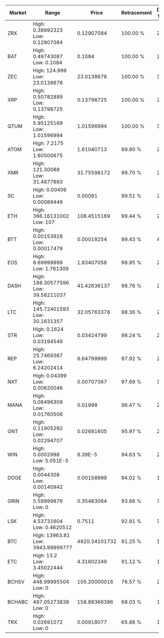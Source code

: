 | Market | Range | Price| Retracement | Doubles to 50% |
| --- | --- | --- | --- | --- |
| ZRX | High: 0.38992323<br />Low: 0.12907084 | 0.12907084 | 100.00 % | 2.01 |
| BAT | High: 0.49743087<br />Low: 0.1084 | 0.1084 | 100.00 % | 2.79 |
| ZEC | High: 124.999<br />Low: 23.0138678 | 23.0138678 | 100.00 % | 3.22 |
| XRP | High: 0.50782889<br />Low: 0.13798725 | 0.13798725 | 100.00 % | 2.34 |
| QTUM | High: 5.95125169<br />Low: 1.01596994 | 1.01596994 | 100.00 % | 3.43 |
| ATOM | High: 7.2175<br />Low: 1.60500675 | 1.61040713 | 99.90 % | 2.74 |
| XMR | High: 121.30088<br />Low: 31.4877693 | 31.75598172 | 99.70 % | 2.41 |
| SC | High: 0.00406<br />Low: 0.00089449 | 0.00091 | 99.51 % | 2.72 |
| ETH | High: 366.16131002<br />Low: 107 | 108.4515169 | 99.44 % | 2.18 |
| BTT | High: 0.00153928<br />Low: 0.00017479 | 0.00018254 | 99.43 % | 4.70 |
| EOS | High: 8.69999999<br />Low: 1.761309 | 1.83407058 | 98.95 % | 2.85 |
| DASH | High: 188.30577596<br />Low: 39.58211037 | 41.42636137 | 98.76 % | 2.75 |
| LTC | High: 145.72401593<br />Low: 30.1631357 | 32.05763378 | 98.36 % | 2.74 |
| STR | High: 0.1624<br />Low: 0.03194549 | 0.03424799 | 98.24 % | 2.84 |
| REP | High: 25.7469367<br />Low: 6.24202414 | 6.64799999 | 97.92 % | 2.41 |
| NXT | High: 0.04399<br />Low: 0.00620046 | 0.00707367 | 97.69 % | 3.55 |
| MANA | High: 0.08496309<br />Low: 0.01760506 | 0.01998 | 96.47 % | 2.57 |
| GNT | High: 0.11905292<br />Low: 0.02294707 | 0.02681605 | 95.97 % | 2.65 |
| WIN | High: 0.0002998<br />Low: 5.051E-5 | 6.39E-5 | 94.63 % | 2.74 |
| DOGE | High: 0.0044308<br />Low: 0.00140942 | 0.00158999 | 94.02 % | 1.84 |
| GRIN | High: 5.59999876<br />Low: 0 | 0.35483064 | 93.66 % | 7.89 |
| LSK | High: 4.53731604<br />Low: 0.4620512 | 0.7511 | 92.91 % | 3.33 |
| BTC | High: 13963.81<br />Low: 3943.99999777 | 4820.34101732 | 91.25 % | 1.86 |
| ETC | High: 13.2<br />Low: 3.45022444 | 4.31602349 | 91.12 % | 1.93 |
| BCHSV | High: 448.99995504<br />Low: 0 | 105.20000016 | 76.57 % | 2.13 |
| BCHABC | High: 497.05273838<br />Low: 0 | 158.88366386 | 68.03 % | 1.56 |
| TRX | High: 0.02691072<br />Low: 0 | 0.00918077 | 65.88 % | 1.47 |
